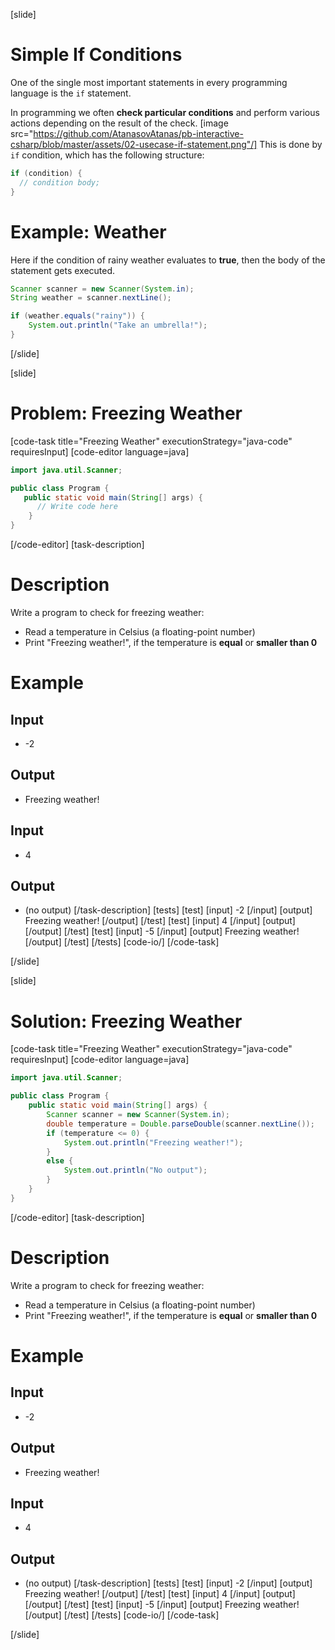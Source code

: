 [slide]
# Simple If Conditions
One of the single most important statements in every programming language is the `if` statement. 

In programming we often **check particular conditions** and perform various actions depending on the result of the check. 
[image src="https://github.com/AtanasovAtanas/pb-interactive-csharp/blob/master/assets/02-usecase-if-statement.png"/]
This is done by `if` condition, which has the following structure:
```java
if (condition) {
  // condition body;
}
```

# Example: Weather
Here if the condition of rainy weather evaluates to **true**, then the body of the statement gets executed.
```java
Scanner scanner = new Scanner(System.in);
String weather = scanner.nextLine();

if (weather.equals("rainy")) {
    System.out.println("Take an umbrella!");
}
```
[/slide]

[slide]
# Problem: Freezing Weather
[code-task title="Freezing Weather" executionStrategy="java-code" requiresInput]
[code-editor language=java]
```java
import java.util.Scanner;

public class Program {
   public static void main(String[] args) {
      // Write code here
    }
}
```
[/code-editor]
[task-description]
# Description
Write a program to check for freezing weather:

  * Read a temperature in Celsius (a floating-point number)
  * Print "Freezing weather!", if the temperature is **equal** or **smaller than 0**
  # Example
## Input
- -2
## Output
- Freezing weather!
## Input
- 4
## Output
- (no output)
[/task-description]
[tests]
[test]
[input]
-2
[/input]
[output]
Freezing weather!
[/output]
[/test]
[test]
[input]
4
[/input]
[output]
[/output]
[/test]
[test]
[input]
-5
[/input]
[output]
Freezing weather!
[/output]
[/test]
[/tests]
[code-io/]
[/code-task]

[/slide]

[slide]
# Solution: Freezing Weather
[code-task title="Freezing Weather" executionStrategy="java-code" requiresInput]
[code-editor language=java]
```java
import java.util.Scanner;

public class Program {
    public static void main(String[] args) {
        Scanner scanner = new Scanner(System.in);
        double temperature = Double.parseDouble(scanner.nextLine());
        if (temperature <= 0) {
            System.out.println("Freezing weather!");
        }
        else {
            System.out.println("No output");
        }
    }
}
```
[/code-editor]
[task-description]
# Description
Write a program to check for freezing weather:

  * Read a temperature in Celsius (a floating-point number)
  * Print "Freezing weather!", if the temperature is **equal** or **smaller than 0**
# Example
## Input
- -2
## Output
- Freezing weather!
## Input
- 4
## Output
- (no output)
[/task-description]
[tests]
[test]
[input]
-2
[/input]
[output]
Freezing weather!
[/output]
[/test]
[test]
[input]
4
[/input]
[output]
[/output]
[/test]
[test]
[input]
-5
[/input]
[output]
Freezing weather!
[/output]
[/test]
[/tests]
[code-io/]
[/code-task]

[/slide]
